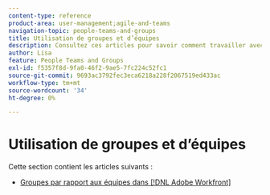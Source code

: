 ```yaml
---
content-type: reference
product-area: user-management;agile-and-teams
navigation-topic: people-teams-and-groups
title: Utilisation de groupes et d’équipes
description: Consultez ces articles pour savoir comment travailler avec des groupes et des équipes dans Workfront.
author: Lisa
feature: People Teams and Groups
exl-id: f5357f8d-9fa0-46f2-9ae5-7fc224c52fc1
source-git-commit: 9693ac3792fec3eca6218a228f2067519ed433ac
workflow-type: tm+mt
source-wordcount: '34'
ht-degree: 0%

---
```


# Utilisation de groupes et d’équipes

Cette section contient les articles suivants :

* [Groupes par rapport aux équipes dans [!DNL Adobe Workfront]](../../people-teams-and-groups/work-with-groups-and-teams/understanding-differences-and-similarities-between-groups-and-teams.md)
